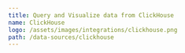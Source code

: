 ```yaml
---
title: Query and Visualize data from ClickHouse
name: ClickHouse
logo: /assets/images/integrations/clickhouse.png
path: /data-sources/clickhouse
---
```

